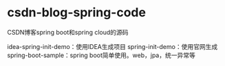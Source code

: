 # csdn-blog-spring-code
CSDN博客spring boot和spring cloud的源码

idea-spring-init-demo：使用IDEA生成项目
spring-init-demo：使用官网生成
spring-boot-sample：spring boot简单使用。web，jpa，统一异常等
